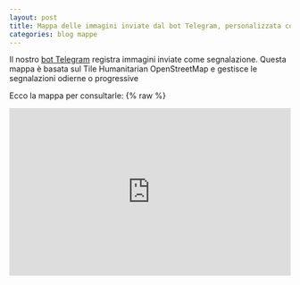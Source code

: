 ```yaml
---
layout: post
title: Mappa delle immagini inviate dal bot Telegram, personalizzata con Tiles di Humanitarian OpenStreetMap Team
categories: blog mappe
---
```


Il nostro [bot Telegram](http://telegram.me/TerremotoCentroItalia_bot) registra immagini inviate come segnalazione. Questa mappa è basata sul Tile Humanitarian OpenStreetMap e gestisce le segnalazioni odierne o progressive

Ecco la mappa per consultarle:
{% raw %}
<iframe width="100%" height="300px" frameBorder="0" src="http://www.piersoft.it/terremotocentro">Visualizza schermo intero</a></p>
{% endraw %}
